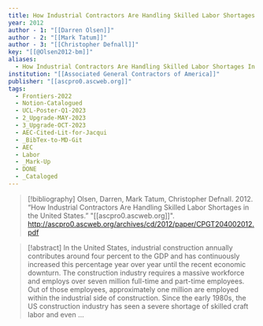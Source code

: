 ```yaml
---
title: How Industrial Contractors Are Handling Skilled Labor Shortages in the United States
year: 2012
author - 1: "[[Darren Olsen]]"
author - 2: "[[Mark Tatum]]"
author - 3: "[[Christopher Defnall]]"
key: "[[@Olsen2012-bm]]"
aliases:
  - How Industrial Contractors Are Handling Skilled Labor Shortages In The United States
institution: "[[Associated General Contractors of America]]"
publisher: "[[ascpro0.ascweb.org]]"
tags:
  - Frontiers-2022
  - Notion-Catalogued
  - UCL-Poster-Q1-2023
  - 2_Upgrade-MAY-2023
  - 3_Upgrade-OCT-2023
  - AEC-Cited-Lit-for-Jacqui
  - _BibTex-to-MD-Git
  - AEC
  - Labor
  - _Mark-Up
  - DONE
  - _Cataloged
---
```


> [!bibliography]
> Olsen, Darren, Mark Tatum, Christopher Defnall. 2012. “How Industrial Contractors Are Handling Skilled Labor Shortages in the United States.” "[[ascpro0.ascweb.org]]". http://ascpro0.ascweb.org/archives/cd/2012/paper/CPGT204002012.pdf

> [!abstract]
> In the United States, industrial construction annually contributes around four percent to the GDP and has continuously increased this percentage year over year until the recent economic downturn. The construction industry requires a massive workforce and employs over seven million full-time and part-time employees. Out of those employees, approximately one million are employed within the industrial side of construction. Since the early 1980s, the US construction industry has seen a severe shortage of skilled craft labor and even …